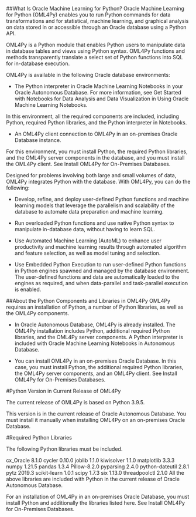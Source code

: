 ##What Is Oracle Machine Learning for Python?
Oracle Machine Learning for Python (OML4Py) enables you to run Python commands for data transformations and for statistical, machine learning, and graphical analysis on data stored in or accessible through an Oracle database using a Python API.

OML4Py is a Python module that enables Python users to manipulate data in database tables and views using Python syntax. OML4Py functions and methods transparently translate a select set of Python functions into SQL for in-database execution.

OML4Py is available in the following Oracle database environments:

* The Python interpreter in Oracle Machine Learning Notebooks in your Oracle Autonomous Database. For more information, see Get Started with Notebooks for Data Analysis and Data Visualization in Using Oracle Machine Learning Notebooks.

In this environment, all the required components are included, including Python, required Python libraries, and the Python interpreter in Notebooks.

* An OML4Py client connection to OML4Py in an on-premises Oracle Database instance.

For this environment, you must install Python, the required Python libraries, and the OML4Py server components in the database, and you must install the OML4Py client. See Install OML4Py for On-Premises Databases.

Designed for problems involving both large and small volumes of data, OML4Py integrates Python with the database. With OML4Py, you can do the following:

* Develop, refine, and deploy user-defined Python functions and machine learning models that leverage the parallelism and scalability of the database to automate data preparation and machine learning.

* Run overloaded Python functions and use native Python syntax to manipulate in-database data, without having to learn SQL.

* Use Automated Machine Learning (AutoML) to enhance user productivity and machine learning results through automated algorithm and feature selection, as well as model tuning and selection.

* Use Embedded Python Execution to run user-defined Python functions in Python engines spawned and managed by the database environment. The user-defined functions and data are automatically loaded to the engines as required, and when data-parallel and task-parallel execution is enabled.

##About the Python Components and Libraries in OML4Py
OML4Py requires an installation of Python, a number of Python libraries, as well as the OML4Py components.

* In Oracle Autonomous Database, OML4Py is already installed. The OML4Py installation includes Python, additional required Python libraries, and the OML4Py server components. A Python interpreter is included with Oracle Machine Learning Notebooks in Autonomous Database.

* You can install OML4Py in an on-premises Oracle Database. In this case, you must install Python, the additional required Python libraries, the OML4Py server components, and an OML4Py client. See Install OML4Py for On-Premises Databases.

#Python Version in Current Release of OML4Py

The current release of OML4Py is based on Python 3.9.5.

This version is in the current release of Oracle Autonomous Database. You must install it manually when installing OML4Py on an on-premises Oracle Database.

#Required Python Libraries

The following Python libraries must be included.

cx_Oracle 8.1.0
cycler 0.10.0
joblib 1.1.0
kiwisolver 1.1.0
matplotlib 3.3.3
numpy 1.21.5
pandas 1.3.4
Pillow-8.2.0
pyparsing 2.4.0
python-dateutil 2.8.1
pytz 2019.3
scikit-learn 1.0.1
scipy 1.7.3
six 1.13.0
threadpoolctl 2.1.0
All the above libraries are included with Python in the current release of Oracle Autonomous Database.

For an installation of OML4Py in an on-premises Oracle Database, you must install Python and additionally the libraries listed here. See Install OML4Py for On-Premises Databases.

